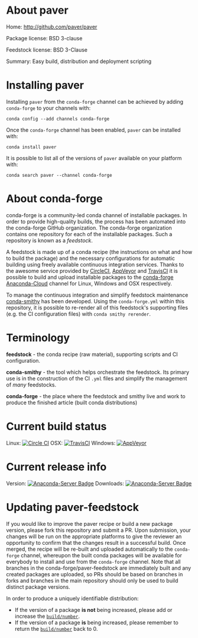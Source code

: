 About paver
===========

Home: http://github.com/paver/paver

Package license: BSD 3-clause

Feedstock license: BSD 3-Clause

Summary: Easy build, distribution and deployment scripting



Installing paver
================

Installing `paver` from the `conda-forge` channel can be achieved by adding `conda-forge` to your channels with:

```
conda config --add channels conda-forge
```

Once the `conda-forge` channel has been enabled, `paver` can be installed with:

```
conda install paver
```

It is possible to list all of the versions of `paver` available on your platform with:

```
conda search paver --channel conda-forge
```



About conda-forge
=================

conda-forge is a community-led conda channel of installable packages.
In order to provide high-quality builds, the process has been automated into the
conda-forge GitHub organization. The conda-forge organization contains one repository
for each of the installable packages. Such a repository is known as a *feedstock*.

A feedstock is made up of a conda recipe (the instructions on what and how to build
the package) and the necessary configurations for automatic building using freely
available continuous integration services. Thanks to the awesome service provided by
[CircleCI](https://circleci.com/), [AppVeyor](http://www.appveyor.com/)
and [TravisCI](https://travis-ci.org/) it is possible to build and upload installable
packages to the [conda-forge](https://anaconda.org/conda-forge)
[Anaconda-Cloud](http://docs.anaconda.org/) channel for Linux, Windows and OSX respectively.

To manage the continuous integration and simplify feedstock maintenance
[conda-smithy](http://github.com/conda-forge/conda-smithy) has been developed.
Using the ``conda-forge.yml`` within this repository, it is possible to re-render all of
this feedstock's supporting files (e.g. the CI configuration files) with ``conda smithy rerender``.


Terminology
===========

**feedstock** - the conda recipe (raw material), supporting scripts and CI configuration.

**conda-smithy** - the tool which helps orchestrate the feedstock.
                   Its primary use is in the construction of the CI ``.yml`` files
                   and simplify the management of *many* feedstocks.

**conda-forge** - the place where the feedstock and smithy live and work to
                  produce the finished article (built conda distributions)

Current build status
====================

Linux: [![Circle CI](https://circleci.com/gh/conda-forge/paver-feedstock.svg?style=shield)](https://circleci.com/gh/conda-forge/paver-feedstock)
OSX: [![TravisCI](https://travis-ci.org/conda-forge/paver-feedstock.svg?branch=master)](https://travis-ci.org/conda-forge/paver-feedstock)
Windows: [![AppVeyor](https://ci.appveyor.com/api/projects/status/github/conda-forge/paver-feedstock?svg=True)](https://ci.appveyor.com/project/conda-forge/paver-feedstock/branch/master)

Current release info
====================
Version: [![Anaconda-Server Badge](https://anaconda.org/conda-forge/paver/badges/version.svg)](https://anaconda.org/conda-forge/paver)
Downloads: [![Anaconda-Server Badge](https://anaconda.org/conda-forge/paver/badges/downloads.svg)](https://anaconda.org/conda-forge/paver)


Updating paver-feedstock
========================

If you would like to improve the paver recipe or build a new
package version, please fork this repository and submit a PR. Upon submission,
your changes will be run on the appropriate platforms to give the reviewer an
opportunity to confirm that the changes result in a successful build. Once
merged, the recipe will be re-built and uploaded automatically to the
`conda-forge` channel, whereupon the built conda packages will be available for
everybody to install and use from the `conda-forge` channel.
Note that all branches in the conda-forge/paver-feedstock are
immediately built and any created packages are uploaded, so PRs should be based
on branches in forks and branches in the main repository should only be used to
build distinct package versions.

In order to produce a uniquely identifiable distribution:
 * If the version of a package **is not** being increased, please add or increase
   the [``build/number``](http://conda.pydata.org/docs/building/meta-yaml.html#build-number-and-string).
 * If the version of a package **is** being increased, please remember to return
   the [``build/number``](http://conda.pydata.org/docs/building/meta-yaml.html#build-number-and-string)
   back to 0.
